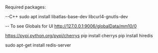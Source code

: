 Required packages:

--C++
sudo apt install libatlas-base-dev  libcurl4-gnutls-dev

-- To see Globals for UI
http://127.0.0.1:9006/globalData/mm10/0


https://pypi.python.org/pypi/cherrys
pip install cherrys
pip install hiredis

sudo apt-get install redis-server
